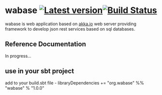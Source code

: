 wabase [![Latest version](https://index.scala-lang.org/mrumkovskis/wabase/latest.svg)](https://index.scala-lang.org/mrumkovskis/wabase)[![Build Status](https://travis-ci.org/mrumkovskis/wabase.svg?branch=master)](https://travis-ci.org/mrumkovskis/wabase)
====

wabase is web application based on [akka.io](http://akka.io/) web server providing framework to develop json rest services based on sql databases.

Reference Documentation
-----------------------

In progress...

## use in your sbt project
add to your build.sbt file - libraryDependencies += "org.wabase" %% "wabase" % "1.0.0"
